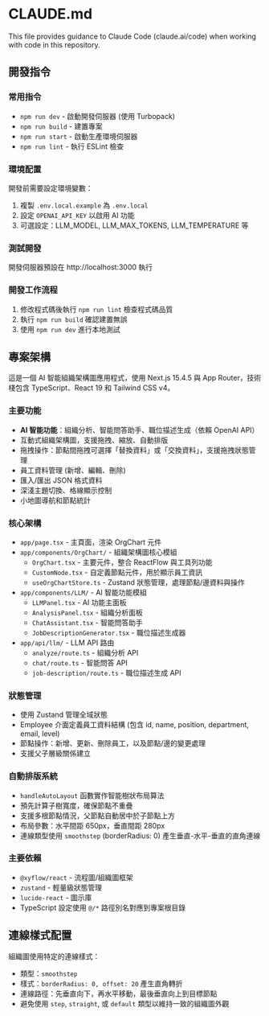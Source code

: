 # CLAUDE.md

This file provides guidance to Claude Code (claude.ai/code) when working with code in this repository.

## 開發指令

### 常用指令
- `npm run dev` - 啟動開發伺服器 (使用 Turbopack)
- `npm run build` - 建置專案
- `npm run start` - 啟動生產環境伺服器
- `npm run lint` - 執行 ESLint 檢查

### 環境配置
開發前需要設定環境變數：
1. 複製 `.env.local.example` 為 `.env.local`
2. 設定 `OPENAI_API_KEY` 以啟用 AI 功能
3. 可選設定：LLM_MODEL, LLM_MAX_TOKENS, LLM_TEMPERATURE 等

### 測試開發
開發伺服器預設在 http://localhost:3000 執行

### 開發工作流程
1. 修改程式碼後執行 `npm run lint` 檢查程式碼品質
2. 執行 `npm run build` 確認建置無誤
3. 使用 `npm run dev` 進行本地測試

## 專案架構

這是一個 AI 智能組織架構圖應用程式，使用 Next.js 15.4.5 與 App Router，技術棧包含 TypeScript、React 19 和 Tailwind CSS v4。

### 主要功能
- **AI 智能功能**：組織分析、智能問答助手、職位描述生成（依賴 OpenAI API）
- 互動式組織架構圖，支援拖拽、縮放、自動排版
- 拖拽操作：節點間拖拽可選擇「替換資料」或「交換資料」，支援拖拽狀態管理
- 員工資料管理 (新增、編輯、刪除)
- 匯入/匯出 JSON 格式資料
- 深淺主題切換、格線顯示控制
- 小地圖導航和節點統計

### 核心架構
- `app/page.tsx` - 主頁面，渲染 OrgChart 元件
- `app/components/OrgChart/` - 組織架構圖核心模組
  - `OrgChart.tsx` - 主要元件，整合 ReactFlow 與工具列功能
  - `CustomNode.tsx` - 自定義節點元件，用於顯示員工資訊
  - `useOrgChartStore.ts` - Zustand 狀態管理，處理節點/邊資料與操作
- `app/components/LLM/` - AI 智能功能模組
  - `LLMPanel.tsx` - AI 功能主面板
  - `AnalysisPanel.tsx` - 組織分析面板
  - `ChatAssistant.tsx` - 智能問答助手
  - `JobDescriptionGenerator.tsx` - 職位描述生成器
- `app/api/llm/` - LLM API 路由
  - `analyze/route.ts` - 組織分析 API
  - `chat/route.ts` - 智能問答 API
  - `job-description/route.ts` - 職位描述生成 API

### 狀態管理
- 使用 Zustand 管理全域狀態
- Employee 介面定義員工資料結構 (包含 id, name, position, department, email, level)
- 節點操作：新增、更新、刪除員工，以及節點/邊的變更處理
- 支援父子層級關係建立

### 自動排版系統
- `handleAutoLayout` 函數實作智能樹狀布局算法
- 預先計算子樹寬度，確保節點不重疊
- 支援多根節點情況，父節點自動居中於子節點上方
- 布局參數：水平間距 650px，垂直間距 280px
- 連線類型使用 `smoothstep` (borderRadius: 0) 產生垂直-水平-垂直的直角連線

### 主要依賴
- `@xyflow/react` - 流程圖/組織圖框架
- `zustand` - 輕量級狀態管理
- `lucide-react` - 圖示庫
- TypeScript 設定使用 `@/*` 路徑別名對應到專案根目錄

## 連線樣式配置

組織圖使用特定的連線樣式：
- 類型：`smoothstep` 
- 樣式：`borderRadius: 0, offset: 20` 產生直角轉折
- 連線路徑：先垂直向下，再水平移動，最後垂直向上到目標節點
- 避免使用 `step`, `straight`, 或 `default` 類型以維持一致的組織圖外觀